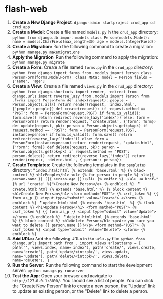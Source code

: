 # flash-web

1. **Create a New Django Project:** ``` django-admin startproject crud_app cd crud_app ``` 
2. **Create a Model:** Create a file named `models.py` in the `crud_app` directory: ```python from django.db import models class Person(models.Model): name = models.CharField(max_length=30) age = models.IntegerField() ``` 
3. **Create a Migration:** Run the following command to create a migration: ``` python manage.py makemigrations ``` 
4. **Apply the Migration:** Run the following command to apply the migration: ``` python manage.py migrate ``` 
5. **Create a Form:** Create a file named `forms.py` in the `crud_app` directory: ```python from django import forms from .models import Person class PersonForm(forms.ModelForm): class Meta: model = Person fields = ['name', 'age'] ``` 
6. **Create a View:** Create a file named `views.py` in the `crud_app` directory: ```python from django.shortcuts import render, redirect from django.urls import reverse_lazy from .models import Person from .forms import PersonForm def index(request): people = Person.objects.all() return render(request, 'index.html', {'people': people}) def create(request): if request.method == 'POST': form = PersonForm(request.POST) if form.is_valid(): form.save() return redirect(reverse_lazy('index')) else: form = PersonForm() return render(request, 'create.html', {'form': form}) def update(request, pk): person = Person.objects.get(pk=pk) if request.method == 'POST': form = PersonForm(request.POST, instance=person) if form.is_valid(): form.save() return redirect(reverse_lazy('index')) else: form = PersonForm(instance=person) return render(request, 'update.html', {'form': form}) def delete(request, pk): person = Person.objects.get(pk=pk) if request.method == 'POST': person.delete() return redirect(reverse_lazy('index')) return render(request, 'delete.html', {'person': person}) ``` 
7. **Create Templates:** Create the following templates in the `templates` directory: * `index.html`: ```html {% extends 'base.html' %} {% block content %} <h1>People</h1> <ul> {% for person in people %} <li>{{ person.name }} ({{ person.age }})</li> {% endfor %} </ul> <a href="{% url 'create' %}">Create New Person</a> {% endblock %} ``` * `create.html`: ```html {% extends 'base.html' %} {% block content %} <h1>Create New Person</h1> <form method="POST"> {% csrf_token %} {{ form.as_p }} <input type="submit" value="Create"> </form> {% endblock %} ``` * `update.html`: ```html {% extends 'base.html' %} {% block content %} <h1>Update Person</h1> <form method="POST"> {% csrf_token %} {{ form.as_p }} <input type="submit" value="Update"> </form> {% endblock %} ``` * `delete.html`: ```html {% extends 'base.html' %} {% block content %} <h1>Delete Person</h1> <p>Are you sure you want to delete {{ person.name }}?</p> <form method="POST"> {% csrf_token %} <input type="submit" value="Delete"> </form> {% endblock %} ``` 
8. **Add URLs:** Add the following URLs in the `urls.py` file: ```python from django.urls import path from . import views urlpatterns = [ path('', views.index, name='index'), path('create/', views.create, name='create'), path('update/<int:pk>/', views.update, name='update'), path('delete/<int:pk>/', views.delete, name='delete'), ] ``` 
9. **Run the Server:** Run the following command to start the development server: ``` python manage.py runserver ``` 
10. **Test the App:** Open your browser and navigate to `http://127.0.0.1:8000/`. You should see a list of people. You can click the "Create New Person" link to create a new person, the "Update" link to update an existing person, or the "Delete" link to delete a person.

